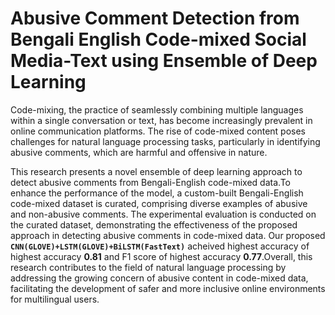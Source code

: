 # Abusive Comment Detection from Bengali English Code-mixed Social Media-Text using Ensemble of Deep Learning

Code-mixing, the practice of seamlessly combining multiple languages within a single conversation or text, has become increasingly prevalent in online communication platforms. The rise of code-mixed content poses challenges for natural language processing tasks, particularly in identifying abusive comments, which are harmful and offensive in nature.

This research presents a novel ensemble of deep learning approach to detect abusive comments from Bengali-English code-mixed data.To enhance the performance of the model, a custom-built Bengali-English code-mixed dataset is curated, comprising diverse examples of abusive and non-abusive comments. The experimental evaluation is conducted on the curated dataset, demonstrating the effectiveness of the proposed approach in detecting abusive comments in code-mixed data. Our proposed <b>`CNN(GLOVE)+LSTM(GLOVE)+BiLSTM(FastText)`</b> acheived highest accuracy of highest accuracy <b>0.81</b> and F1 score of highest accuracy <b>0.77</b>.Overall, this research contributes to the field of natural language processing by addressing the growing concern of abusive content in code-mixed data, facilitating the development of safer and more inclusive online environments for multilingual users.
